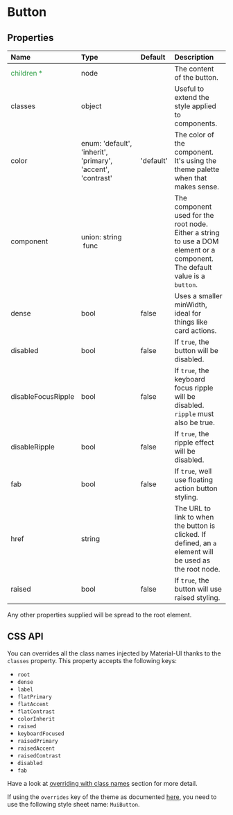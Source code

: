 # Button



## Properties
| Name | Type | Default | Description |
|:-----|:-----|:--------|:------------|
| <span style="color: #31a148">children *</span> | node |  | The content of the button. |
| classes | object |  | Useful to extend the style applied to components. |
| color | enum:&nbsp;'default', 'inherit', 'primary', 'accent', 'contrast'<br> | 'default' | The color of the component. It's using the theme palette when that makes sense. |
| component | union:&nbsp;string<br>&nbsp;func<br> |  | The component used for the root node. Either a string to use a DOM element or a component. The default value is a `button`. |
| dense | bool | false | Uses a smaller minWidth, ideal for things like card actions. |
| disabled | bool | false | If `true`, the button will be disabled. |
| disableFocusRipple | bool | false | If `true`, the  keyboard focus ripple will be disabled. `ripple` must also be true. |
| disableRipple | bool | false | If `true`, the ripple effect will be disabled. |
| fab | bool | false | If `true`, well use floating action button styling. |
| href | string |  | The URL to link to when the button is clicked. If defined, an `a` element will be used as the root node. |
| raised | bool | false | If `true`, the button will use raised styling. |

Any other properties supplied will be spread to the root element.

## CSS API

You can overrides all the class names injected by Material-UI thanks to the `classes` property.
This property accepts the following keys:
- `root`
- `dense`
- `label`
- `flatPrimary`
- `flatAccent`
- `flatContrast`
- `colorInherit`
- `raised`
- `keyboardFocused`
- `raisedPrimary`
- `raisedAccent`
- `raisedContrast`
- `disabled`
- `fab`

Have a look at [overriding with class names](/customization/overrides#overriding-with-class-names)
section for more detail.

If using the `overrides` key of the theme as documented
[here](/customization/themes#customizing-all-instances-of-a-component-type),
you need to use the following style sheet name: `MuiButton`.
